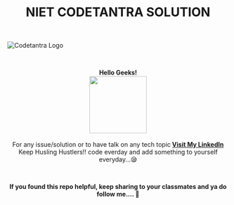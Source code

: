 <H1 align="center"> NIET CODETANTRA SOLUTION </H1>

<br>

![Codetantra Logo](https://user-images.githubusercontent.com/110342305/201940666-1012a318-063a-4173-a868-fd47eefdec06.png)
 
 

<br>

<p align="center"> <b>Hello Geeks!</b> <br> <img src="http://maothao.github.io/mao-historicizing/imgs/welcome.gif" height="130"> <br> <br> For any issue/solution or to have talk on any tech topic<b> <a href="https://www.linkedin.com/in/shivam-mishra-3a741b253/">Visit My LinkedIn </b></a>
<br> Keep Husling Hustlers!! code everday and add something to yourself everyday...😪 </b></p>

<br>

<p align="center"> <b> If you found this repo helpful, keep sharing to your classmates and ya do follow me.... 🥱 </b> </p>


 
